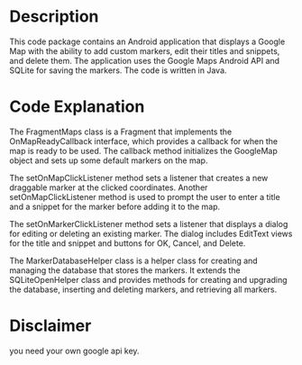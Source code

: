 # Description
This code package contains an Android application that displays a Google Map with the ability to add custom markers, edit their titles and snippets, and delete them. The application uses the Google Maps Android API and SQLite for saving the markers. The code is written in Java.

# Code Explanation
The FragmentMaps class is a Fragment that implements the OnMapReadyCallback interface, which provides a callback for when the map is ready to be used. The callback method initializes the GoogleMap object and sets up some default markers on the map.

The setOnMapClickListener method sets a listener that creates a new draggable marker at the clicked coordinates. Another setOnMapClickListener method is used to prompt the user to enter a title and a snippet for the marker before adding it to the map.

The setOnMarkerClickListener method sets a listener that displays a dialog for editing or deleting an existing marker. The dialog includes EditText views for the title and snippet and buttons for OK, Cancel, and Delete.

The MarkerDatabaseHelper class is a helper class for creating and managing the database that stores the markers. It extends the SQLiteOpenHelper class and provides methods for creating and upgrading the database, inserting and deleting markers, and retrieving all markers.

# Disclaimer 
you need your own google api key.
